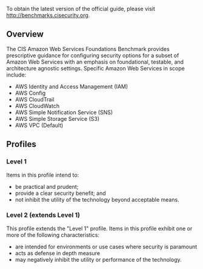To obtain the latest version of the official guide, please visit http://benchmarks.cisecurity.org. 

## Overview
The CIS Amazon Web Services Foundations Benchmark provides prescriptive guidance for configuring security options for a subset of Amazon Web Services with an emphasis on foundational, testable, and architecture agnostic settings. Specific Amazon Web Services in scope include:

- AWS Identity and Access Management (IAM)
- AWS Config
- AWS CloudTrail
- AWS CloudWatch
- AWS Simple Notification Service (SNS)
- AWS Simple Storage Service (S3)
- AWS VPC (Default)

## Profiles

### Level 1
Items in this profile intend to:
- be practical and prudent;
- provide a clear security benefit; and
- not inhibit the utility of the technology beyond acceptable means.

### Level 2 (extends Level 1)
This profile extends the "Level 1" profile. Items in this profile exhibit one or more of the following characteristics:
- are intended for environments or use cases where security is paramount
- acts as defense in depth measure
- may negatively inhibit the utility or performance of the technology.